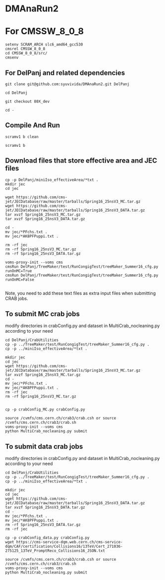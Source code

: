 
# DMAnaRun2

# For CMSSW_8_0_8
```
setenv SCRAM_ARCH slc6_amd64_gcc530
cmsrel CMSSW_8_0_8
cd CMSSW_8_0_8/src/
cmsenv
```

## For DelPanj and related dependencies

```
git clone git@github.com:syuvivida/DMAnaRun2.git DelPanj

cd DelPanj

git checkout 80X_dev

cd -

```

## Compile And Run 
```
scramv1 b clean

scramv1 b
```

## Download files that store effective area and JEC files

```
cp -p DelPanj/miniIso_effectiveArea/*txt .
mkdir jec
cd jec

wget https://github.com/cms-jet/JECDatabase/raw/master/tarballs/Spring16_25nsV3_MC.tar.gz 
wget https://github.com/cms-jet/JECDatabase/raw/master/tarballs/Spring16_25nsV3_DATA.tar.gz
tar xvzf Spring16_25nsV3_MC.tar.gz
tar xvzf Spring16_25nsV3_DATA.tar.gz

cd -
mv jec/*PFchs.txt .
mv jec/*AK8PFPuppi.txt .

rm -rf jec
rm -rf Spring16_25nsV3_MC.tar.gz
rm -rf Spring16_25nsV3_DATA.tar.gz

voms-proxy-init --voms cms
cmsRun DelPanj/TreeMaker/test/RunCongigTest/treeMaker_Summer16_cfg.py runOnMC=True
cmsRun DelPanj/TreeMaker/test/RunCongigTest/treeMaker_Summer16_cfg.py runOnMC=False
 
```

Note, you need to add these text files as extra input files when submitting CRAB jobs.

## To submit MC crab jobs 
modify directories in crabConfig.py and dataset in MultiCrab_nocleaning.py according to your need
```
cd DelPanj/CrabUtilities
cp -p ../TreeMaker/test/RunCongigTest/treeMaker_Summer16_cfg.py .
cp -p ../miniIso_effectiveArea/*txt .

mkdir jec
cd jec
wget https://github.com/cms-jet/JECDatabase/raw/master/tarballs/Spring16_25nsV3_MC.tar.gz 
tar xvzf Spring16_25nsV3_MC.tar.gz
cd -
mv jec/*PFchs.txt .
mv jec/*AK8PFPuppi.txt .
rm -rf jec
rm -rf Spring16_25nsV3_MC.tar.gz


cp -p crabConfig_MC.py crabConfig.py

source /cvmfs/cms.cern.ch/crab3/crab.csh or source /cvmfs/cms.cern.ch/crab3/crab.sh 
voms-proxy-init --voms cms
python MultiCrab_nocleaning.py submit
```

## To submit data crab jobs
modify directories in crabConfig.py and dataset in MultiCrab_nocleaning.py according to your need
```
cd DelPanj/CrabUtilities
cp -p ../TreeMaker/test/RunCongigTest/treeMaker_Summer16_cfg.py .
cp -p ../miniIso_effectiveArea/*txt .

mkdir jec
cd jec
wget https://github.com/cms-jet/JECDatabase/raw/master/tarballs/Spring16_25nsV3_DATA.tar.gz
tar xvzf Spring16_25nsV3_DATA.tar.gz
cd -
mv jec/*PFchs.txt .
mv jec/*AK8PFPuppi.txt .
rm -rf Spring16_25nsV3_DATA.tar.gz
rm -rf jec

cp -p crabConfig_data.py crabConfig.py
wget https://cms-service-dqm.web.cern.ch/cms-service-dqm/CAF/certification/Collisions16/13TeV/Cert_271036-275125_13TeV_PromptReco_Collisions16_JSON.txt

source /cvmfs/cms.cern.ch/crab3/crab.csh or source /cvmfs/cms.cern.ch/crab3/crab.sh 
voms-proxy-init --voms cms
python MultiCrab_nocleaning.py submit
```